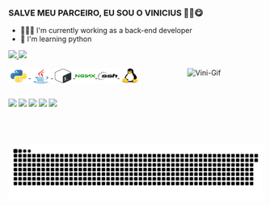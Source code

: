 ### SALVE MEU PARCEIRO, EU SOU O VINICIUS ✌🏽😋

- 🧑🏽‍💻 I'm currently working as a back-end developer
- 🐍 I'm learning python
 
 <div>
  <a href="https://github.com/rafaballerini">
  <img height="180em" src="https://github-readme-stats.vercel.app/api?username=ViniciusLucasM&show_icons=true&theme=radical&include_all_commits=true&count_private=true"/>
  <img height="180em" src="https://github-readme-stats.vercel.app/api/top-langs/?username=ViniciusLucasM&layout=compact&langs_count=7&theme=radical"/>
</div>
  
<div style="display: inline_block"><br>
  <img align="center" alt="Vini-Python" height="30" width="40" src="https://github.com/devicons/devicon/blob/master/icons/python/python-original.svg">
  <img align="center" alt="Vini-Java" height="30" width="40" src="https://github.com/devicons/devicon/blob/master/icons/java/java-original.svg">
  <img align="center" alt="Vini-Bash" height="30" width="40" src="https://github.com/devicons/devicon/blob/master/icons/bash/bash-original.svg">
  <img align="center" alt="Vini-Nginx" height="30" width="40" src="https://github.com/devicons/devicon/blob/master/icons/nginx/nginx-original.svg">
  <img align="center" alt="Vini-ssh" height="30" width="40" src="https://github.com/devicons/devicon/blob/master/icons/ssh/ssh-original-wordmark.svg">
  <img align="center" alt="Vini-Linux" height="30" width="40" src="https://github.com/devicons/devicon/blob/master/icons/linux/linux-original.svg">
  <img align="right" alt="Vini-Gif" height="150" width="150" src="https://cdn.discordapp.com/attachments/693318483471237201/874672819131265064/vini.gif">
</div>
  
##

<div> 
  <a href="https://www.instagram.com/viniciuuslcs/" target="_blank"><img src="https://img.shields.io/badge/-Instagram-%23E4405F?style=for-the-badge&logo=instagram&logoColor=white" target="_blank"></a>
 	<a href="https://www.twitch.tv/codz1la" target="_blank"><img src="https://img.shields.io/badge/Twitch-9146FF?style=for-the-badge&logo=twitch&logoColor=white" target="_blank"></a>
  <a href = "mailto:viniciuslucas@edu.unifil.br"><img src="https://img.shields.io/badge/-Gmail-%23333?style=for-the-badge&logo=gmail&logoColor=white" target="_blank"></a>
  <a href="https://www.linkedin.com/in/vinicius-lucas-mesquita-021a1b1a4/" target="_blank"><img src="https://img.shields.io/badge/-LinkedIn-%230077B5?style=for-the-badge&logo=linkedin&logoColor=white" target="_blank"></a> 
  <a href="https://open.spotify.com/user/8ul9mznrxdqt2pdrq2j4ow67e?si=76b0adca3f71403e&nd=1" target="_blank"><img src="https://img.shields.io/badge/Spotify-1ED760?&style=for-the-badge&logo=spotify&logoColor=white" target="_blank"></a>
  
 ![Snake animation](https://github.com/ViniciusLucasM/ViniciusLucasM/blob/output/github-contribution-grid-snake.svg)
 
</div>
